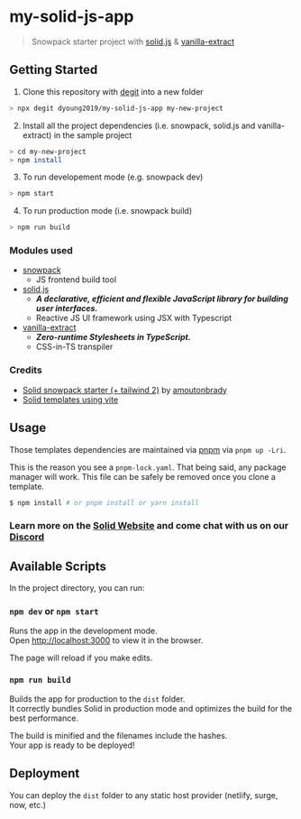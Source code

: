 # my-solid-js-app

> Snowpack starter project with [solid.js](https://www.solidjs.com) & [vanilla-extract](https://vanilla-extract.style)

## Getting Started 

1. Clone this repository with [degit](https://github.com/Rich-Harris/degit) into a new folder
```bash
> npx degit dyoung2019/my-solid-js-app my-new-project
```

2. Install all the project dependencies (i.e. snowpack, solid.js and vanilla-extract)  in the sample project
```bash
> cd my-new-project
> npm install
```

3. To run developement mode (e.g. snowpack dev)

```bash
> npm start
```

4. To run production mode (i.e. snowpack build)
```bash
> npm run build
```

### Modules used

- [snowpack](https://www.snowpack.dev)
  - JS frontend build tool
- [solid.js](https://www.solidjs.com)
  - ***A declarative, efficient and flexible JavaScript library for building user interfaces.***
  - Reactive JS UI framework using JSX with Typescript
- [vanilla-extract](https://vanilla-extract.style)
  - ***Zero-runtime Stylesheets in TypeScript.***
  - CSS-in-TS transpiler

### Credits 

- [Solid snowpack starter (+ tailwind 2)](https://github.com/amoutonbrady/snowpack-solid) by [amoutonbrady](https://github.com/amoutonbrady)
- [Solid templates using vite](https://github.com/solidjs/templates)

## Usage

Those templates dependencies are maintained via [pnpm](https://pnpm.io) via `pnpm up -Lri`.

This is the reason you see a `pnpm-lock.yaml`. That being said, any package manager will work. This file can be safely be removed once you clone a template.

```bash
$ npm install # or pnpm install or yarn install
```
### Learn more on the [Solid Website](https://solidjs.com) and come chat with us on our [Discord](https://discord.com/invite/solidjs)

## Available Scripts

In the project directory, you can run:

### `npm dev` or `npm start`

Runs the app in the development mode.<br>
Open [http://localhost:3000](http://localhost:3000) to view it in the browser.

The page will reload if you make edits.<br>

### `npm run build`

Builds the app for production to the `dist` folder.<br>
It correctly bundles Solid in production mode and optimizes the build for the best performance.

The build is minified and the filenames include the hashes.<br>
Your app is ready to be deployed!

## Deployment

You can deploy the `dist` folder to any static host provider (netlify, surge, now, etc.)
